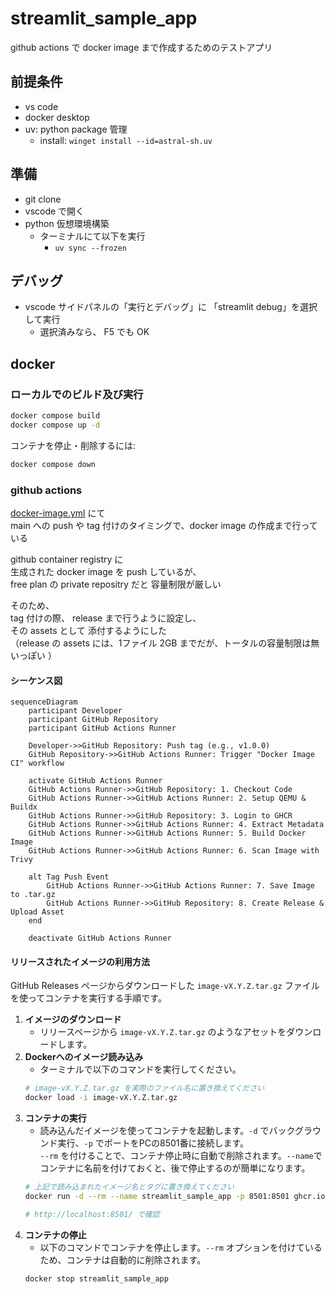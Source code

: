 # streamlit_sample_app

github actions で docker image まで作成するためのテストアプリ

## 前提条件

- vs code
- docker desktop
- uv: python package 管理
  - install: `winget install --id=astral-sh.uv`

## 準備

- git clone
- vscode で開く
- python 仮想環境構築
  - ターミナルにて以下を実行
    - `uv sync --frozen`

## デバッグ

- vscode サイドパネルの「実行とデバッグ」に 「streamlit debug」を選択して実行
  - 選択済みなら、 F5 でも OK

## docker 

### ローカルでのビルド及び実行

```bash
docker compose build
docker compose up -d
```

コンテナを停止・削除するには:

```bash
docker compose down
```

### github actions

[docker-image.yml](./.github/workflows/docker-image.yml) にて  
main への push や tag 付けのタイミングで、docker image の作成まで行っている

github container registry に  
生成された docker image を push しているが、  
free plan の private repositry だと 容量制限が厳しい  

そのため、  
tag 付けの際、 release まで行うように設定し、  
その assets として 添付するようにした  
（release の assets には、1ファイル 2GB までだが、トータルの容量制限は無いっぽい ）

#### シーケンス図

```mermaid
sequenceDiagram
    participant Developer
    participant GitHub Repository
    participant GitHub Actions Runner

    Developer->>GitHub Repository: Push tag (e.g., v1.0.0)
    GitHub Repository->>GitHub Actions Runner: Trigger "Docker Image CI" workflow

    activate GitHub Actions Runner
    GitHub Actions Runner->>GitHub Repository: 1. Checkout Code
    GitHub Actions Runner->>GitHub Actions Runner: 2. Setup QEMU & Buildx
    GitHub Actions Runner->>GitHub Repository: 3. Login to GHCR
    GitHub Actions Runner->>GitHub Actions Runner: 4. Extract Metadata
    GitHub Actions Runner->>GitHub Actions Runner: 5. Build Docker Image
    GitHub Actions Runner->>GitHub Actions Runner: 6. Scan Image with Trivy

    alt Tag Push Event
        GitHub Actions Runner->>GitHub Actions Runner: 7. Save Image to .tar.gz
        GitHub Actions Runner->>GitHub Repository: 8. Create Release & Upload Asset
    end

    deactivate GitHub Actions Runner

```
#### リリースされたイメージの利用方法

GitHub Releases ページからダウンロードした `image-vX.Y.Z.tar.gz` ファイルを使ってコンテナを実行する手順です。

1. **イメージのダウンロード**
   - リリースページから `image-vX.Y.Z.tar.gz` のようなアセットをダウンロードします。
1. **Dockerへのイメージ読み込み**
   - ターミナルで以下のコマンドを実行してください。
    ```bash
    # image-vX.Y.Z.tar.gz を実際のファイル名に置き換えてください
    docker load -i image-vX.Y.Z.tar.gz
    ```
1. **コンテナの実行**
   - 読み込んだイメージを使ってコンテナを起動します。`-d` でバックグラウンド実行、`-p` でポートをPCの8501番に接続します。  
     `--rm` を付けることで、コンテナ停止時に自動で削除されます。`--name`でコンテナに名前を付けておくと、後で停止するのが簡単になります。
    ```bash
    # 上記で読み込まれたイメージ名とタグに置き換えてください
    docker run -d --rm --name streamlit_sample_app -p 8501:8501 ghcr.io/sifi-imaging-temp-org/streamlit_sample_app:vX.Y.Z

    # http://localhost:8501/ で確認
    ```
1. **コンテナの停止**
   - 以下のコマンドでコンテナを停止します。`--rm` オプションを付けているため、コンテナは自動的に削除されます。
    ```bash
    docker stop streamlit_sample_app
    ```
